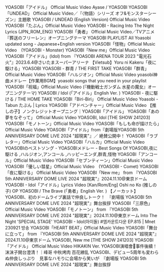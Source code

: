 YOASOBI「アイドル」 Official Music Video
Ayase / YOASOBI
YOASOBI「UNDEAD」 Official Music Video／『〈物語〉シリーズ オフ&モンスターシーズン』主題歌
YOASOBI / UNDEAD (English Version) Official Music Video
YOASOBI「たぶん」Official Music Video
YOASOBI - Racing Into The Night Lyrics (JPN_ROM_ENG)
YOASOBI「勇者」 Official Music Video／TVアニメ『葬送のフリーレン』オープニングテーマ
YOASOBI PLAYLIST All Yoasobi updated song - Japanese+English version
YOASOBI「怪物」Official Music Video　(YOASOBI - Monster)
YOASOBI「New me」Official Music Video
YOASOBI「アイドル」(Idol) from 『YOASOBI ARENA TOUR 2023 "電光石火"』2023.6.4@さいたまスーパーアリーナ
【Vietsub】Yoru ni Kakeru「夜に駆ける」YOASOBI
YOASOBI - 群青 / THE FIRST TAKE
YOASOBI「群青」Official Music Video
YOASOBI「ハルジオン」Official Music Video
yoasobi神曲メドレー【作業用BGM】yoasobi songs that you need in your playlist
YOASOBI「祝福」Official Music Video (『機動戦士ガンダム 水星の魔女』オープニングテーマ)
YOASOBI / Idol (「アイドル」English Ver. )
YOASOBI - 夜に駆ける / THE HOME TAKE
YOASOBI「Biri-Biri」 Official Music Video
Yoasobi - Tabun たぶん | Lyrics
YOASOBI「アドベンチャー」Official Music Video
【推しの子】ノンクレジットオープニング｜YOASOBI「アイドル」
YOASOBI「あの夢をなぞって」 Official Music Video
YOASOBI, Idol [THE SHOW 241203]
YOASOBI「モノトーン」Official Music Video
YOASOBI「もしも命が描けたら」Official Music Video
YOASOBI「アイドル」from『劇場版YOASOBI 5th ANNIVERSARY DOME LIVE 2024 "超現実"』／ 絶賛公開中！
YOASOBI「ラブレター」Official Music Video
YOASOBI「ハルカ」Official Music Video
YOASOBIのベストソング - YOASOBIメドレー - Best Songs Of YOASOBI,夜に駆ける ,ハルジオン,アンコール ,ハッピーエンダ,群青,怪物
YOASOBI「アンコール」Official Music Video
YOASOBI「セブンティーン」Official Music Video
YOASOBI「優しい彗星」Official Music Video　(YOASOBI - Comet)
YOASOBI「夜に駆ける」 Official Music Video
YOASOBI「New me」 from 『YOASOBI 5th ANNIVERSARY DOME LIVE 2024 "超現実"』2024.11.10@東京ドーム
YOASOBI - Idol「アイドル」Lyrics Video [Kan/Rom/Eng] Oshi no Ko (推しの子) OP
YOASOBI / The Brave (「勇者」English Ver. )
【ノーカット】YOASOBI、初のドームライブ裏話で仲良しトーク！　『劇場版 YOASOBI 5th ANNIVERSARY DOME LIVE 2024 "超現実"』舞台挨拶
YOASOBI「三原色」Official Music Video
YOASOBI「モノトーン」 from 『YOASOBI 5th ANNIVERSARY DOME LIVE 2024 "超現実"』2024.11.10@東京ドーム
Into The Night
'SPECIAL STAGE' YOASOBI - Idol(아이돌) #엠카운트다운 EP.815 | Mnet 230921 방송
YOASOBI「HEART BEAT」Official Music Video
YOASOBI「舞台に立って」 from 『YOASOBI 5th ANNIVERSARY DOME LIVE 2024 "超現実"』2024.11.10@東京ドーム
YOASOBI, New me [THE SHOW 241203]
YOASOBI「アイドル」 Official Music Video HIKAKIN Ver.
YOASOBI演唱會🙉事件後續！沫沫子開台澄清！｜峰哥 中秋烤肉
百花繚乱
YOASOBI、デビュー5周年も変わらぬ仲良しっぷり　見事なハモりに会場から笑いが　『劇場版 YOASOBI 5th ANNIVERSARY DOME LIVE 2024 "超現実"』舞台挨拶
